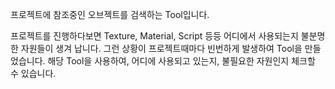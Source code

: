 프로젝트에 참조중인 오브젝트를 검색하는 Tool입니다.

프로젝트를 진행하다보면 Texture, Material, Script 등등 어디에서 사용되는지 불분명한 자원들이 생겨 납니다.
그런 상황이 프로젝트때마다 빈번하게 발생하여 Tool을 만들었습니다.
해당 Tool을 사용하여, 어디에 사용되고 있는지, 불필요한 자원인지 체크할 수 있습니다.
